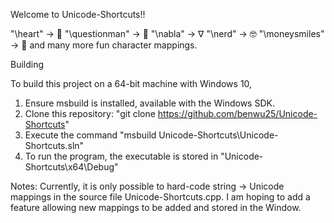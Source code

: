 Welcome to Unicode-Shortcuts!!

"\heart" -> 💓
"\questionman" -> 🧐
"\nabla" -> ∇
"\nerd" -> 🤓
"\moneysmiles" -> 🤑
and many more fun character mappings.

Building

To build this project on a 64-bit machine with Windows 10,
1. Ensure msbuild is installed, available with the Windows SDK.
2. Clone this repository: "git clone https://github.com/benwu25/Unicode-Shortcuts"
3. Execute the command "msbuild Unicode-Shortcuts\Unicode-Shortcuts.sln"
4. To run the program, the executable is stored in "Unicode-Shortcuts\x64\Debug"

Notes:
Currently, it is only possible to hard-code string -> Unicode mappings in the source file Unicode-Shortcuts.cpp.
I am hoping to add a feature allowing new mappings to be added and stored in the Window.
